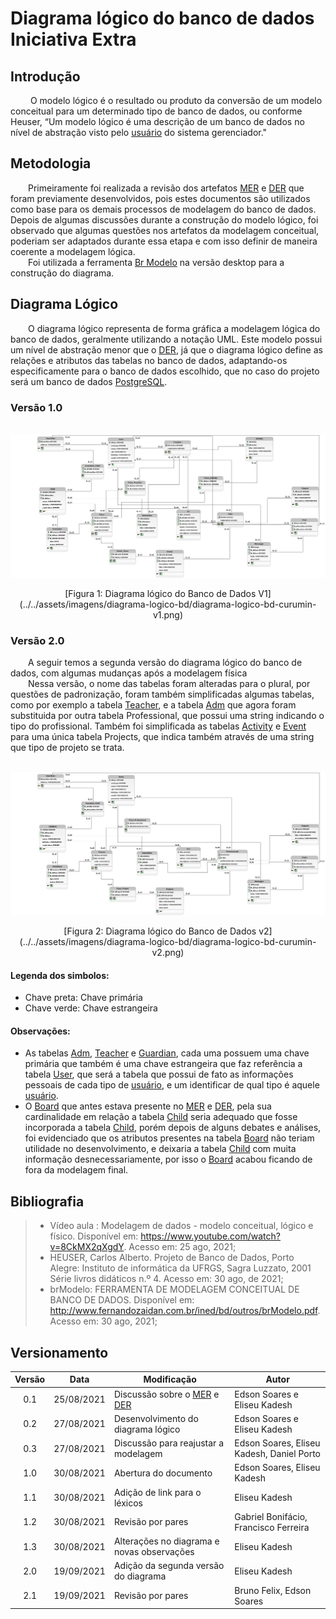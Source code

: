 # Diagrama lógico do banco de dados <br> <span class="rotulo-extra">Iniciativa Extra</span>
 
## Introdução
&emsp;&emsp; O modelo lógico é o resultado ou produto da conversão de um modelo conceitual para um determinado tipo de banco de dados, ou conforme Heuser, “Um modelo lógico é uma descrição de um banco de dados no nível de abstração visto pelo [usuário](/2021.1_G6_Curumim/base/requisitos/modelagem/lexicos/#lexico-usuario) do sistema gerenciador."
 
## Metodologia
&emsp;&emsp;Primeiramente foi realizada a revisão dos artefatos [MER](../modelagem-estatica/MER.md) e [DER](../modelagem-estatica/DER.md) que foram previamente desenvolvidos, pois estes documentos são utilizados como base para os demais processos de modelagem do banco de dados.
Depois de algumas discussões durante a construção do modelo lógico, foi observado que algumas questões nos artefatos da modelagem conceitual, poderiam ser adaptados durante essa etapa e com isso definir de maneira coerente a modelagem lógica.<br>
&emsp;&emsp;Foi utilizada a ferramenta [Br Modelo](http://www.sis4.com/brmodelo/) na versão desktop para a construção do diagrama.
 
## Diagrama Lógico
&emsp;&emsp;O diagrama lógico representa de forma gráfica a modelagem lógica do banco de dados, geralmente utilizando a notação UML. Este modelo possui um nível de abstração menor que o [DER](../modelagem-estatica/DER.md), já que o diagrama lógico define as relações e atributos das tabelas no banco de dados, adaptando-os especificamente para o banco de dados escolhido,  que no caso do projeto será um banco de dados [PostgreSQL](https://www.postgresql.org/).

### Versão 1.0
&emsp;&emsp;
![Diagrama lógico do Banco de Dados](../../assets/imagens/diagrama-logico-bd/diagrama-logico-bd-curumin-v1.png)
<center>[Figura 1: Diagrama lógico do Banco de Dados V1](../../assets/imagens/diagrama-logico-bd/diagrama-logico-bd-curumin-v1.png)</center>

### Versão 2.0
&emsp;&emsp;A seguir temos a segunda versão do diagrama lógico do banco de dados, com algumas mudanças após a modelagem física<br>
&emsp;&emsp;Nessa versão, o nome das tabelas foram alteradas para o plural, por questões de padronização, foram também simplificadas algumas tabelas, como por exemplo a tabela [Teacher](../../../base/requisitos/modelagem/lexicos/#lexico-professor), e a tabela [Adm](../../../base/requisitos/modelagem/lexicos/#lexico-administrador) que agora foram substituida por outra tabela Professional, que possui uma string indicando o tipo do profissional. Também foi simplificada as tabelas [Activity](../../../base/requisitos/modelagem/lexicos/#lexico-atividade) e [Event](../../../base/requisitos/modelagem/lexicos/#lexico-evento) para uma única tabela Projects, que indica também através de uma string que tipo de projeto se trata.

&emsp;&emsp;
![Diagrama lógico do Banco de Dados](../../assets/imagens/diagrama-logico-bd/diagrama-logico-bd-curumin-v2.png)
<center>[Figura 2: Diagrama lógico do Banco de Dados v2](../../assets/imagens/diagrama-logico-bd/diagrama-logico-bd-curumin-v2.png)</center>

 
#### **Legenda dos simbolos**:<br>
- Chave preta: Chave primária
- Chave verde: Chave estrangeira
 
#### **Observações**:<br>
- As tabelas [Adm](../../../base/requisitos/modelagem/lexicos/#lexico-administador), [Teacher](../../../base/requisitos/modelagem/lexicos/#lexico-professor) e [Guardian](../../../base/requisitos/modelagem/lexicos/#lexico-responsavel), cada uma possuem uma chave primária que também é uma chave estrangeira que faz referência a tabela [User](../../../base/requisitos/modelagem/lexicos/#lexico-usuario), que será a tabela que possui de fato as informações pessoais de cada tipo de [usuário](../../../base/requisitos/modelagem/lexicos/#lexico-usuario), e um identificar de qual tipo é aquele [usuário](../../../base/requisitos/modelagem/lexicos/#lexico-usuario).
- O [Board](../../../base/requisitos/modelagem/lexicos/#lexico-mural) que antes estava presente no [MER](../modelagem-estatica/MER.md) e [DER](../modelagem-estatica/DER.md), pela sua cardinalidade em relação a tabela [Child](../../../base/requisitos/modelagem/lexicos/#lexico-crianca) seria adequado que fosse incorporada a tabela [Child](../../../base/requisitos/modelagem/lexicos/#lexico-crianca), porém depois de alguns debates e análises, foi evidenciado que os atributos presentes na tabela [Board](../../../base/requisitos/modelagem/lexicos/#lexico-mural) não teriam utilidade no desenvolvimento, e deixaria a tabela [Child](../../../base/requisitos/modelagem/lexicos/#lexico-crianca) com muita informação desnecessariamente, por isso o [Board](../../../base/requisitos/modelagem/lexicos/#lexico-mural) acabou ficando de fora da modelagem final.
 
 
## Bibliografia
> - Vídeo aula : Modelagem de dados - modelo conceitual, lógico e físico. Disponível em: <https://www.youtube.com/watch?v=8CkMX2qXgdY>. Acesso em: 25 ago, 2021;
> - HEUSER, Carlos Alberto. Projeto de Banco de Dados, Porto Alegre: Instituto de informática da UFRGS, Sagra Luzzato, 2001 Série livros didáticos n.º 4. Acesso em: 30 ago, de 2021;
> - brModelo: FERRAMENTA DE MODELAGEM CONCEITUAL DE BANCO DE DADOS. Disponível em:
<http://www.fernandozaidan.com.br/ined/bd/outros/brModelo.pdf>. Acesso em: 30 ago, 2021;
 
 
## Versionamento
| Versão | Data | Modificação | Autor |
| :-: | -- | -- | -- |
| 0.1 | 25/08/2021 | Discussão sobre o [MER](../modelagem-estatica/MER.md) e [DER](../modelagem-estatica/DER.md) | Edson Soares e Eliseu Kadesh |
| 0.2 | 27/08/2021 | Desenvolvimento do diagrama lógico   | Edson Soares e Eliseu Kadesh |
| 0.3 | 27/08/2021 | Discussão para reajustar a modelagem | Edson Soares, Eliseu Kadesh, Daniel Porto |
| 1.0 | 30/08/2021 | Abertura do documento          | Edson Soares, Eliseu Kadesh |
| 1.1 | 30/08/2021 | Adição de link para o léxicos  | Eliseu Kadesh |
| 1.2 | 30/08/2021 | Revisão por pares              | Gabriel Bonifácio, Francisco Ferreira |
| 1.3 | 30/08/2021 | Alterações no diagrama e novas observações | Eliseu Kadesh |
| 2.0 | 19/09/2021 | Adição da segunda versão do diagrama | Eliseu Kadesh |
| 2.1 | 19/09/2021 | Revisão por pares                    | Bruno Felix, Edson Soares |